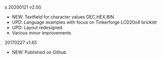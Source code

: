 s
20200121 v2.00
* NEW: Textfield for character values DEC,HEX,BIN
* UPD: Language examples with focus on Tinkerforge LCD20x4 bricklet
* UPD: Layout redesigned
* Various minor improvements

20170227 v1.65
* NEW: Published on Github

